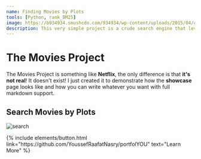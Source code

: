 ```yaml
---
name: Finding Movies by Plots
tools: [Python, rank_BM25]
image: https://b934934.smushcdn.com/934934/wp-content/uploads/2015/04/cedar-bonsai-tree-1024x768.jpg?lossy=1&strip=0&webp=1
description: This very simple project is a crude search engine that leverages the BM25Okapi ranker implemented by the rank_BM25 opensource library.
---
```


# The Movies Project

The Movies Project is something like **Netflix**, the only difference is that **it's not real**! It doesn't exist! I just created it to demonstrate how the **showcase** page looks like and how you can write whatever you want with full markdown support.

## Search Movies by Plots

![search](https://www.sketchappsources.com/resources/source-image/microsoft-windows-10-virtual-keyboard-diogo-sousa.png)

<p class="text-center">
{% include elements/button.html link="https://github.com/YoussefRaafatNasry/portfolYOU" text="Learn More" %}
</p>
